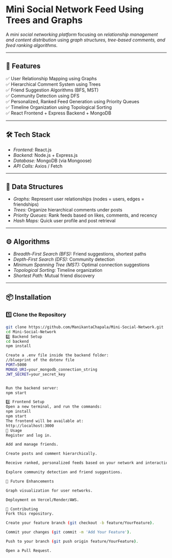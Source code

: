 # Mini Social Network Feed Using Trees and Graphs

A *mini social networking platform* focusing on *relationship management and content distribution* using *graph structures, tree-based comments, and feed ranking algorithms*.

---

## 🚀 Features

✅ User Relationship Mapping using Graphs  
✅ Hierarchical Comment System using Trees  
✅ Friend Suggestion Algorithms (BFS, MST)  
✅ Community Detection using DFS  
✅ Personalized, Ranked Feed Generation using Priority Queues  
✅ Timeline Organization using Topological Sorting  
✅ React Frontend + Express Backend + MongoDB

---

## 🛠 Tech Stack

- *Frontend:* React.js
- *Backend:* Node.js + Express.js
- *Database:* MongoDB (via Mongoose)
- *API Calls:* Axios / Fetch

---

## 🧩 Data Structures

- *Graphs:* Represent user relationships (nodes = users, edges = friendships)
- *Trees:* Organize hierarchical comments under posts
- *Priority Queues:* Rank feeds based on likes, comments, and recency
- *Hash Maps:* Quick user profile and post retrieval

---

## ⚙ Algorithms

- *Breadth-First Search (BFS):* Friend suggestions, shortest paths
- *Depth-First Search (DFS):* Community detection
- *Minimum Spanning Tree (MST):* Optimal connection suggestions
- *Topological Sorting:* Timeline organization
- *Shortest Path:* Mutual friend discovery

---

## 📦 Installation

### 1️⃣ Clone the Repository

```bash
git clone https://github.com/ManikantaChapala/Mini-Social-Network.git
cd Mini-Social-Network
2️⃣ Backend Setup
cd backend
npm install

Create a .env file inside the backend folder:
//blueprint of the dotenv file
PORT=5000
MONGO_URI=your_mongodb_connection_string
JWT_SECRET=your_secret_key


Run the backend server:
npm start

3️⃣ Frontend Setup
Open a new terminal, and run the commands:
npm install
npm start
The frontend will be available at:
http://localhost:3000
🚀 Usage
Register and log in.

Add and manage friends.

Create posts and comment hierarchically.

Receive ranked, personalized feeds based on your network and interactions.

Explore community detection and friend suggestions.

🚀 Future Enhancements

Graph visualization for user networks.

Deployment on Vercel/Render/AWS.

🤝 Contributing
Fork this repository.

Create your feature branch (git checkout -b feature/YourFeature).

Commit your changes (git commit -m 'Add Your Feature').

Push to your branch (git push origin feature/YourFeature).

Open a Pull Request.

